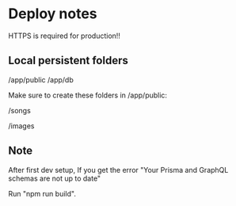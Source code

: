 
# Deploy notes

HTTPS is required for production!!

## Local persistent folders

/app/public
/app/db

Make sure to create these folders in /app/public:

/songs

/images




## Note
After first dev setup,
If you get the error "Your Prisma and GraphQL schemas are not up to date"

Run "npm run build".